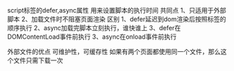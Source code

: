script标签的defer,async属性
用来设置脚本的执行时间
共同点
1、只适用于外部脚本
2、加载文件时不阻塞页面渲染
区别
1、defer延迟到dom渲染后按照标签的顺序执行
2、async加载完脚本立刻执行，谁快谁上
3、defer在DOMContentLoad事件前执行
3、async在onload事件前执行

外部文件的优点
可维护性，可缓存性
如果有两个页面都使用同一个文件，那么这个文件只需下载一次